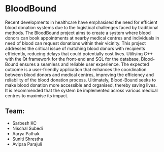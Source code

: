 # BloodBound
Recent developments in healthcare have emphasised the need for efficient blood
donation systems due to the logistical challenges faced by traditional methods.
The BloodBound project aims to create a system where blood donors can book
appointments at nearby medical centres and individuals in need of blood can
request donations within their vicinity. This project addresses the critical issue of
matching blood donors with recipients efficiently, reducing delays that could
potentially cost lives. Utilising C++ with the Qt framework for the front-end and
SQL for the database, Blood-Bound ensures a seamless and reliable user
experience. The expected outcome is a user-friendly application that enhances the
coordination between blood donors and medical centres, improving the efficiency
and reliability of the blood donation process. Ultimately, Blood-Bound seeks to
make blood donation more accessible and organised, thereby saving lives. It is
recommended that the system be implemented across various medical centres to
maximise its impact.

## Team:
* Sarbesh KC
* Nischal Subedi
* Aarya Pathak
* Suniti Shrestha
* Avipsa Parajuli